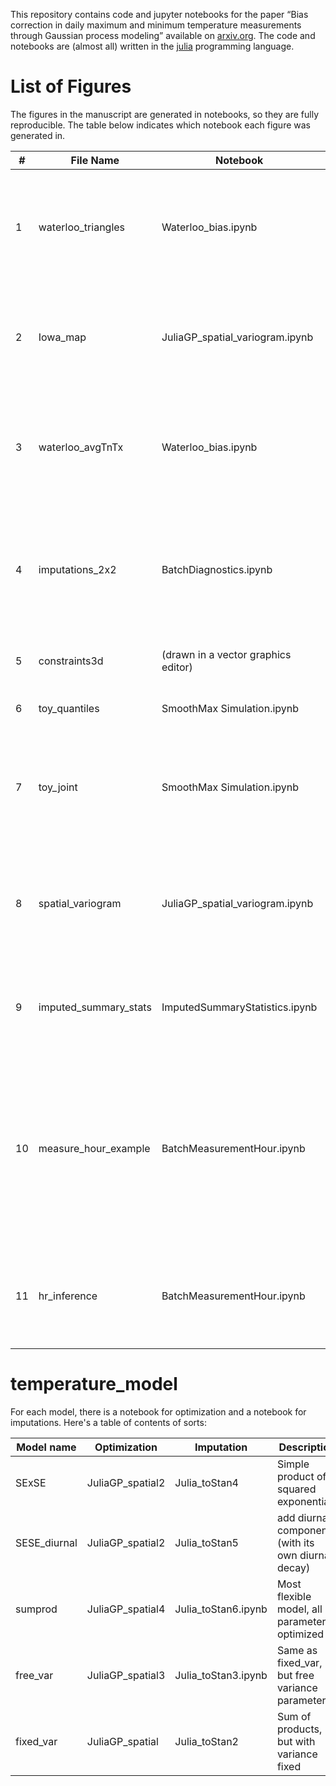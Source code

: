 This repository contains code and jupyter notebooks for the paper “Bias correction in daily maximum and minimum temperature measurements through Gaussian process modeling” available on [arxiv.org](https://arxiv.org/abs/1805.10214).
The code and notebooks are (almost all) written in the [julia](https://julialang.org) programming language.

# List of Figures

The figures in the manuscript are generated in notebooks, so they are fully reproducible.
The table below indicates which notebook each figure was generated in.

| #  | File Name             | Notebook                            | Short Caption                                                                                                                                         |
|----|-----------------------|-------------------------------------|-------------------------------------------------------------------------------------------------------------------------------------------------------|
| 1  | waterloo_triangles    | Waterloo_bias.ipynb                 | An extract of the temperature measurements from KALO showing bias due to measurement hour.                                                            |
| 2  | Iowa_map              | JuliaGP_spatial_variogram.ipynb     | Map of the four airport weather stations in Iowa providing hourly temperature records.                                                                |
| 3  | waterloo_avgTnTx      | Waterloo_bias.ipynb                 | Mean daily Tx (top left) and Tn (top right), and mean absolute daily change in Tx (bottom left) and Tn (bottom right).                                |
| 4  | imputations_2x2       | BatchDiagnostics.ipynb              | Imputations of the temperature time series at Waterloo Municipal Airport (KALO) between May 28, 2015 and June 1, 2015.                                |
| 5  | constraints3d         | (drawn in a vector graphics editor) | With three variables X_1, and X_2 and X_3, F_{X|Xmin,Xmax} resides in the one-dimensional six-sided loop shown with thicker green lines.              |
| 6  | toy_quantiles         | SmoothMax Simulation.ipynb          | Marginal distribution of F_X and F_{X|Xmin,Xmax}.                                                                                                     |
| 7  | toy_joint             | SmoothMax Simulation.ipynb          | Comparison of the joint joint PDF of X_23 and X_52 obtained analytically and from SmoothHMC samples.                                                  |
| 8  | spatial_variogram     | JuliaGP_spatial_variogram.ipynb     | Semi-variograms of the temperature temperature time series at four Iowa weather stations.                                                             |
| 9  | imputed_summary_stats | ImputedSummaryStatistics.ipynb      | Inference from imputations of summary statistics (average Tn and average Tx).                                                                         |
| 10 | measure_hour_example  | BatchMeasurementHour.ipynb          | Constrained and unconstrained imputations in an eight-day window, assuming (top) the correct measurement hour, and (bottom) a wrong measurement hour. |
| 11 | hr_inference          | BatchMeasurementHour.ipynb          | Concordance for imputations of temperatures at KALO assuming measurement hour=1,…,24.                                                                 |

# temperature_model

For each model, there is a notebook for optimization and a notebook for imputations. 
Here's a table of contents of sorts:

| Model name   | Optimization     | Imputation          | Description                                        |
|--------------|------------------|---------------------|----------------------------------------------------|
| SExSE        | JuliaGP_spatial2 | Julia_toStan4       | Simple product of squared exponentials             |
| SESE_diurnal | JuliaGP_spatial2 | Julia_toStan5       | add diurnal component (with its own diurnal decay) |
| sumprod      | JuliaGP_spatial4 | Julia_toStan6.ipynb | Most flexible model, all parameters optimized      |
| free_var     | JuliaGP_spatial3 | Julia_toStan3.ipynb | Same as fixed_var, but free variance parameters    |
| fixed_var    | JuliaGP_spatial  | Julia_toStan2       | Sum of products, but with variance fixed           |

